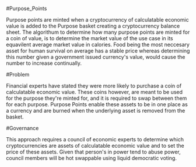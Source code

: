 #Purpose_Points

Purpose points are minted when a cryptocurrency of calculatable economic value is added to the Purpose basket creating a 
cryptocurrency balance sheet. The algorithum to determine how many purpose points are minted for a coin of value, is to 
determine the market value of the use case in its equavilent average market value in calories. Food being the most neccesary 
asset for human survival on average has a stable price whereas determining this number given a government issued currency's 
value, would cause the number to increase continually.

#Problem

Financial experts have stated they were more likely to purchase a coin of calculatable economic value. These coins however, are 
meant to be used for the purpose they're minted for, and it is required to swap between them for each purpose. Purpose Points 
enable these assets to be in one place as a currency and are burned when the underlying asset is removed from the basket.

#Governance

This approach requires a council of economic experts to determine which cryptocurrencies are assets of calculatable economic 
value and to set the price of these assets. Given that person's in power tend to abuse power, council members will be hot 
swappable using liquid democratic voting.
